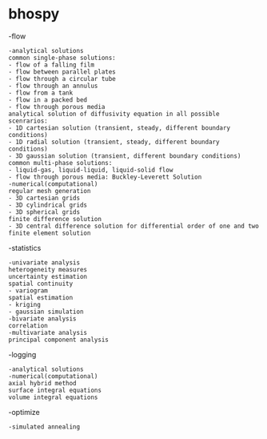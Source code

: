 # bhospy

-flow

    -analytical solutions
	common single-phase solutions:
	- flow of a falling film
	- flow between parallel plates
	- flow through a circular tube
	- flow through an annulus
	- flow from a tank
	- flow in a packed bed
	- flow through porous media
	analytical solution of diffusivity equation in all possible scenrarios:
	- 1D cartesian solution (transient, steady, different boundary conditions)
	- 1D radial solution (transient, steady, different boundary conditions)
	- 3D gaussian solution (transient, different boundary conditions)
	common multi-phase solutions:
	- liquid-gas, liquid-liquid, liquid-solid flow
	- flow through porous media: Buckley-Leverett Solution
    -numerical(computational)
	regular mesh generation
	- 3D cartesian grids
	- 3D cylindrical grids
	- 3D spherical grids
	finite difference solution
	- 3D central difference solution for differential order of one and two
	finite element solution
	
-statistics

    -univariate analysis
	heterogeneity measures
	uncertainty estimation
	spatial continuity
	- variogram
	spatial estimation
	- kriging
	- gaussian simulation
    -bivariate analysis
	correlation
    -multivariate analysis
	principal component analysis
	
-logging

    -analytical solutions
    -numerical(computational)
	axial hybrid method
	surface integral equations
	volume integral equations
	
-optimize

    -simulated annealing

